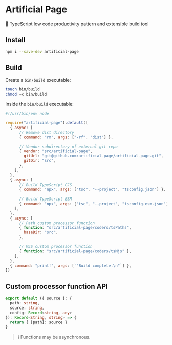 # Artificial Page

🔧 TypeScript low code productivity pattern and extensible build tool

## Install

```bash
npm i --save-dev artificial-page
```

## Build

Create a `bin/build` executable:

```bash
touch bin/build
chmod +x bin/build
```

Inside the `bin/build` executable:

```js
#!/usr/bin/env node

require("artificial-page").default([
  { async: [
      // Remove dist directory
      { command: "rm", args: ["-rf", "dist"] },

      // Vendor subdirectory of external git repo
      { vendor: "src/artificial-page",
        gitUrl: "git@github.com:artificial-page/artificial-page.git",
        gitDir: "src",
      },
    ],
  },
  { async: [
      // Build TypeScript CJS
      { command: "npx", args: ["tsc", "--project", "tsconfig.json"] },
      
      // Build TypeScript ESM
      { command: "npx", args: ["tsc", "--project", "tsconfig.esm.json"] },
    ],
  },
  { async: [
      // Path custom processor function
      { function: "src/artificial-page/coders/tsPaths",
        baseDir: "src",
      },

      // MJS custom processor function
      { function: "src/artificial-page/coders/tsMjs" },
    ],
  },
  { command: "printf", args: [`"Build complete.\n"`] },
])
```

## Custom processor function API

```ts
export default ({ source }: {
  path: string,
  source: string,
  config: Record<string, any>
}): Record<string, string> => {
  return { [path]: source }
}
```

> ℹ️  Functions may be asynchronous.